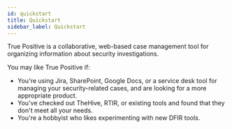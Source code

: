 ```yaml
---
id: quickstart
title: Quickstart
sidebar_label: Quickstart
---
```


True Positive is a collaborative, web-based case management tool for organizing information about security investigations.

You may like True Positive if:

- You're using Jira, SharePoint, Google Docs, or a service desk tool for managing your security-related cases, and are looking for a more appropriate product.
- You've checked out TheHive, RTIR, or existing tools and found that they don't meet
  all your needs.
- You're a hobbyist who likes experimenting with new DFIR tools.
